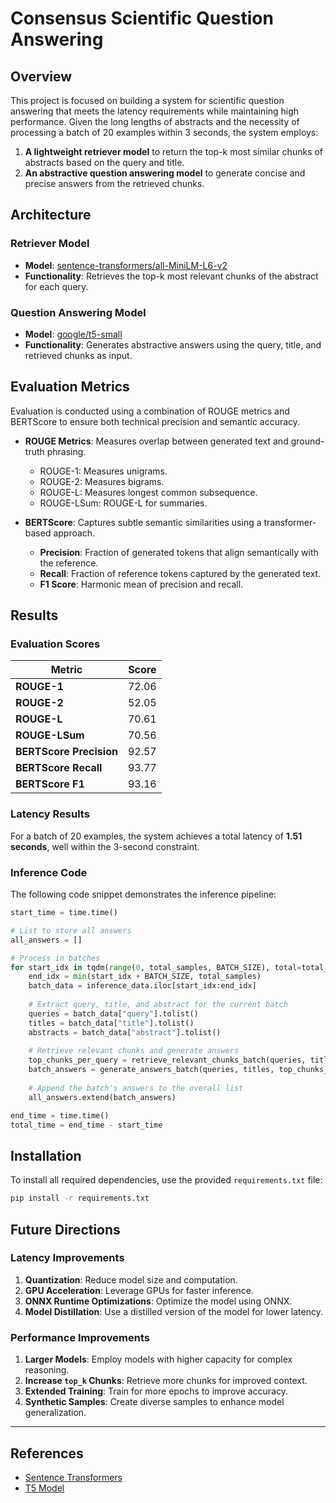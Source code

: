# Consensus Scientific Question Answering

## Overview
This project is focused on building a system for scientific question answering that meets the latency requirements while maintaining high performance. Given the long lengths of abstracts and the necessity of processing a batch of 20 examples within 3 seconds, the system employs:

1. **A lightweight retriever model** to return the top-k most similar chunks of abstracts based on the query and title.
2. **An abstractive question answering model** to generate concise and precise answers from the retrieved chunks.

## Architecture

### Retriever Model
- **Model**: [sentence-transformers/all-MiniLM-L6-v2](https://huggingface.co/sentence-transformers/all-MiniLM-L6-v2)
- **Functionality**: Retrieves the top-k most relevant chunks of the abstract for each query.

### Question Answering Model
- **Model**: [google/t5-small](https://huggingface.co/google/t5-small)
- **Functionality**: Generates abstractive answers using the query, title, and retrieved chunks as input.

## Evaluation Metrics
Evaluation is conducted using a combination of ROUGE metrics and BERTScore to ensure both technical precision and semantic accuracy.

- **ROUGE Metrics**: Measures overlap between generated text and ground-truth phrasing.
  - ROUGE-1: Measures unigrams.
  - ROUGE-2: Measures bigrams.
  - ROUGE-L: Measures longest common subsequence.
  - ROUGE-LSum: ROUGE-L for summaries.

- **BERTScore**: Captures subtle semantic similarities using a transformer-based approach.
  - **Precision**: Fraction of generated tokens that align semantically with the reference.
  - **Recall**: Fraction of reference tokens captured by the generated text.
  - **F1 Score**: Harmonic mean of precision and recall.

## Results
### Evaluation Scores
| Metric             | Score   |
|--------------------|---------|
| **ROUGE-1**       | 72.06   |
| **ROUGE-2**       | 52.05   |
| **ROUGE-L**       | 70.61   |
| **ROUGE-LSum**    | 70.56   |
| **BERTScore Precision** | 92.57 |
| **BERTScore Recall**    | 93.77 |
| **BERTScore F1**        | 93.16 |

### Latency Results
For a batch of 20 examples, the system achieves a total latency of **1.51 seconds**, well within the 3-second constraint.

### Inference Code
The following code snippet demonstrates the inference pipeline:

```python
start_time = time.time()

# List to store all answers
all_answers = []

# Process in batches
for start_idx in tqdm(range(0, total_samples, BATCH_SIZE), total=total_samples//BATCH_SIZE):
    end_idx = min(start_idx + BATCH_SIZE, total_samples)
    batch_data = inference_data.iloc[start_idx:end_idx]
    
    # Extract query, title, and abstract for the current batch
    queries = batch_data["query"].tolist()
    titles = batch_data["title"].tolist()
    abstracts = batch_data["abstract"].tolist()
    
    # Retrieve relevant chunks and generate answers
    top_chunks_per_query = retrieve_relevant_chunks_batch(queries, titles, abstracts, top_k=3)
    batch_answers = generate_answers_batch(queries, titles, top_chunks_per_query)
    
    # Append the batch's answers to the overall list
    all_answers.extend(batch_answers)

end_time = time.time()
total_time = end_time - start_time
```

## Installation
To install all required dependencies, use the provided `requirements.txt` file:

```bash
pip install -r requirements.txt
```

## Future Directions
### Latency Improvements
1. **Quantization**: Reduce model size and computation.
2. **GPU Acceleration**: Leverage GPUs for faster inference.
3. **ONNX Runtime Optimizations**: Optimize the model using ONNX.
4. **Model Distillation**: Use a distilled version of the model for lower latency.

### Performance Improvements
1. **Larger Models**: Employ models with higher capacity for complex reasoning.
2. **Increase `top_k` Chunks**: Retrieve more chunks for improved context.
3. **Extended Training**: Train for more epochs to improve accuracy.
4. **Synthetic Samples**: Create diverse samples to enhance model generalization.

---

## References
- [Sentence Transformers](https://huggingface.co/sentence-transformers)
- [T5 Model](https://huggingface.co/google/t5-small)
